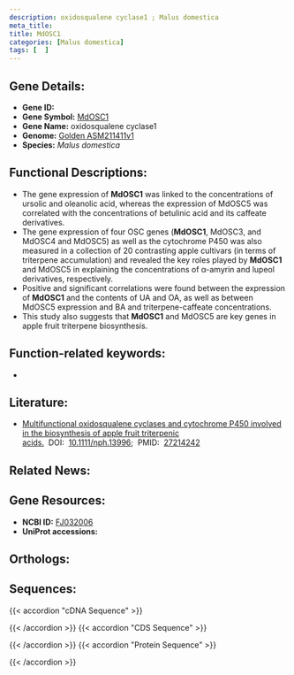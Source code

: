 ```yaml
---
description: oxidosqualene cyclase1 ; Malus domestica
meta_title:
title: MdOSC1
categories: [Malus domestica]
tags: [  ]
---
```


## Gene Details:
- **Gene ID:** []()
- **Gene Symbol:** <u>MdOSC1</u>
- **Gene Name:** oxidosqualene cyclase1
- **Genome:** [Golden ASM211411v1](https://ensembl.gramene.org/Malus_domestica_golden/Info/Index)
- **Species:** *Malus domestica*

## Functional Descriptions:
   - The gene expression of **MdOSC1** was linked to the concentrations of ursolic and oleanolic acid, whereas the expression of MdOSC5 was correlated with the concentrations of betulinic acid and its caffeate derivatives.
   - The gene expression of four OSC genes (**MdOSC1**, MdOSC3, and MdOSC4 and MdOSC5) as well as the cytochrome P450 was also measured in a collection of 20 contrasting apple cultivars (in terms of triterpene accumulation) and revealed the key roles played by **MdOSC1** and MdOSC5 in explaining the concentrations of α-amyrin and lupeol derivatives, respectively.
   - Positive and significant correlations were found between the expression of **MdOSC1** and the contents of UA and OA, as well as between MdOSC5 expression and BA and triterpene-caffeate concentrations.
   - This study also suggests that **MdOSC1** and MdOSC5 are key genes in apple fruit triterpene biosynthesis.

## Function-related keywords:
   - [](/tags//)

## Literature:
   - [Multifunctional oxidosqualene cyclases and cytochrome P450 involved in the biosynthesis of apple fruit triterpenic acids.](https://doi.org/10.1111/nph.13996)&nbsp;&nbsp;DOI:&nbsp;&nbsp;[10.1111/nph.13996](https://doi.org/10.1111/nph.13996);&nbsp;&nbsp;PMID:&nbsp;&nbsp;[27214242](https://pubmed.ncbi.nlm.nih.gov/27214242/)

## Related News:

## Gene Resources:
- **NCBI ID:**  [FJ032006](https://www.ncbi.nlm.nih.gov/gene/?term=FJ032006)
- **UniProt accessions:**  [](https://www.uniprot.org/uniprotkb//entry)

## Orthologs:

## Sequences:
{{< accordion "cDNA Sequence" >}}

{{< /accordion >}}
{{< accordion "CDS Sequence" >}}

{{< /accordion >}}
{{< accordion "Protein Sequence" >}}

{{< /accordion >}}
